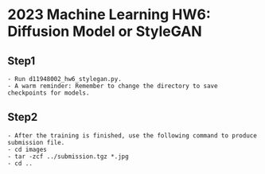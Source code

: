 # 2023 Machine Learning HW6: Diffusion Model or StyleGAN

## Step1
    - Run d11948002_hw6_stylegan.py. 
    - A warm reminder: Remember to change the directory to save checkpoints for models.
    
## Step2
    - After the training is finished, use the following command to produce submission file.
    - cd images
    - tar -zcf ../submission.tgz *.jpg
    - cd ..
